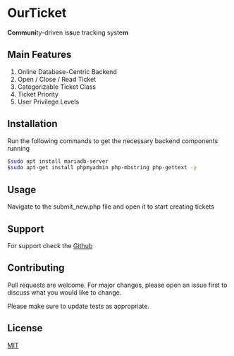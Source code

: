 # OurTicket
**Communi**ty-driven is**s**ue tracking syste**m**

## Main Features

1. Online Database-Centric Backend
2. Open / Close / Read Ticket
3. Categorizable Ticket Class
4. Ticket Priority
5. User Privilege Levels

## Installation
Run the following commands to get the necessary backend components running

```bash
$sudo apt install mariadb-server
$sudo apt-get install phpmyadmin php-mbstring php-gettext -y 
```

## Usage
Navigate to the submit_new.php file and open it to start creating tickets

## Support
For support check the [Github](https://github.com/baileycarothers/OurTicket)

## Contributing
Pull requests are welcome. For major changes, please open an issue first to discuss what you would like to change.

Please make sure to update tests as appropriate.

## License
[MIT](https://choosealicense.com/licenses/mit/)
